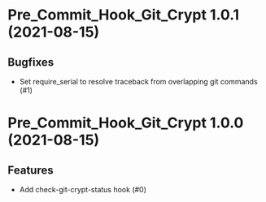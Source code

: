 Pre_Commit_Hook_Git_Crypt 1.0.1 (2021-08-15)
============================================

Bugfixes
--------

- Set require_serial to resolve traceback from overlapping git commands (#1)


Pre_Commit_Hook_Git_Crypt 1.0.0 (2021-08-15)
============================================

Features
--------

- Add check-git-crypt-status hook (#0)
